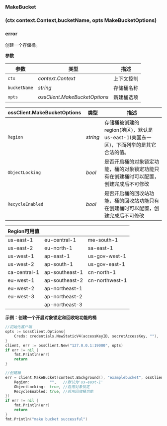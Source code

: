 ### MakeBucket

### (ctx context.Context,bucketName, opts MakeBucketOptions) 

### error

创建一个存储桶。

__参数__

| 参数         | 类型                          | 描述       |
| ------------ | ----------------------------- | ---------- |
| `ctx`        | _context.Context_             | 上下文控制 |
| `bucketName` | _string_                      | 存储桶名称 |
| `opts `      | _ossClient.MakeBucketOptions_ | 新建桶选项 |



| ossClient.MakeBucketOptions | 类型     | 描述                                                         |
| --------------------------- | -------- | ------------------------------------------------------------ |
| `Region`                    | _string_ | 存储桶被创建的region(地区)，默认是us-east-1(美国东一区)，下面列举的是其它合法的值。 |
| `ObjectLocking`             | _bool_   | 是否开启桶的对象锁定功能，桶的对象锁定功能只有在创建桶时可以配置，创建完成后不可修改 |
| `RecycleEnabled`            | _bool_   | 是否开启桶的回收站功能，桶的回收站功能只有在创建桶时可以配置，创建完成后不可修改 |



| Region可用值 |                |                |
| ------------ | -------------- | -------------- |
| us-east-1    | eu-central-1   | me-south-1     |
| us-east-2    | eu-north-1     | sa-east-1      |
| us-west-1    | ap-east-1      | us-gov-west-1  |
| us-west-2    | ap-south-1     | us-gov-east-1  |
| ca-central-1 | ap-southeast-1 | cn-north-1     |
| eu-west-1    | ap-southeast-2 | cn-northwest-1 |
| eu-west-2    | ap-northeast-1 |                |
| eu-west-3    | ap-northeast-2 |                |
|              | ap-northeast-3 |                |

__示例：创建一个开启对象锁定和回收站功能的桶__


```go
//初始化客户端
opts := &ossClient.Options{
    Creds: credentials.NewStaticV4(accessKeyID, secretAccessKey, ""),
}
client, err := ossClient.New("127.0.0.1:19000", opts)
if err != nil {
    fmt.Println(err)
    return
}

//创建桶
err = client.MakeBucket(context.Background(), "examplebucket", ossClient.MakeBucketOptions{
    Region:         "",   //默认为'us-east-1'
    ObjectLocking:  true, //启用对象锁定
    RecycleEnabled: true, //启用回收桶功能
})
if err != nil {
    fmt.Println(err)
    return
}
fmt.Println("make bucket successful")
```

